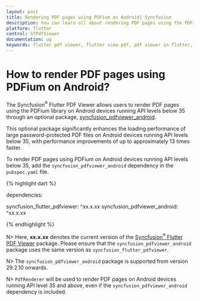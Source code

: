 ```yaml
---
layout: post
title: Rendering PDF pages using PDFium on Android| Syncfusion
description: You can learn all about rendering PDF pages using the PDFium library on Android devices running API levels below 35 with the SfPdfViewer widget.
platform: flutter
control: SfPdfViewer
documentation: ug
keywords: flutter pdf viewer, flutter view pdf, pdf viewer in flutter, flutter open pdf, flutter pdf view
---
```


# How to render PDF pages using PDFium on Android?

The Syncfusion<sup>&reg;</sup> Flutter PDF Viewer allows users to render PDF pages using the PDFium library on Android devices running API levels below 35 through an optional package, [syncfusion_pdfviewer_android](https://pub.dev/packages/syncfusion_pdfviewer_android).

This optional package significantly enhances the loading performance of large password-protected PDF files on Android devices running API levels below 35, with performance improvements of up to approximately 13 times faster.

To render PDF pages using PDFium on Android devices running API levels below 35, add the `syncfusion_pdfviewer_android` dependency in the `pubspec.yaml` file.

{% highlight dart %}

dependencies:

syncfusion_flutter_pdfviewer: ^xx.x.xx 
syncfusion_pdfviewer_android: ^xx.x.xx

{% endhighlight %}

N> Here, **xx.x.xx** denotes the current version of the [Syncfusion<sup>&reg;</sup> Flutter PDF Viewer](https://pub.dev/packages/syncfusion_flutter_pdfviewer/versions) package. Please ensure that the `syncfusion_pdfviewer_android` package uses the same version as `syncfusion_flutter_pdfviewer`.

N> The `syncfusion_pdfviewer_android` package is supported from version 29.2.10 onwards.

N> `PdfRenderer` will be used to render PDF pages on Android devices running API level 35 and above, even if the `syncfusion_pdfviewer_android` dependency is included.
